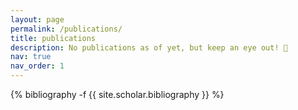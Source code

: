 ```yaml
---
layout: page
permalink: /publications/
title: publications
description: No publications as of yet, but keep an eye out! 👀
nav: true
nav_order: 1
---
```

<!-- _pages/publications.md -->
<div class="publications">

{% bibliography -f {{ site.scholar.bibliography }} %}

</div>
